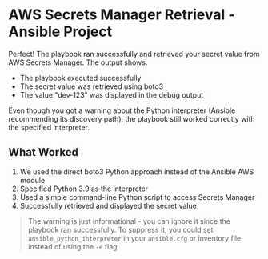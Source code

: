 # AWS Secrets Manager Retrieval - Ansible Project

Perfect! The playbook ran successfully and retrieved your secret value from AWS Secrets Manager. The output shows:

- The playbook executed successfully
- The secret value was retrieved using boto3 
- The value "dev-123" was displayed in the debug output

Even though you got a warning about the Python interpreter (Ansible recommending its discovery path), the playbook still worked correctly with the specified interpreter.

## What Worked

1. We used the direct boto3 Python approach instead of the Ansible AWS module
2. Specified Python 3.9 as the interpreter
3. Used a simple command-line Python script to access Secrets Manager
4. Successfully retrieved and displayed the secret value

> The warning is just informational - you can ignore it since the playbook ran successfully. To suppress it, you could set `ansible_python_interpreter` in your `ansible.cfg` or inventory file instead of using the `-e` flag.

